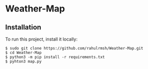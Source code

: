 # Weather-Map

## Installation
To run this project, install it locally:
````
$ sudo git clone https://github.com/rahulrmsh/Weather-Map.git
$ cd Weather-Map
$ python3 -m pip install -r requirements.txt
$ pyhton3 map.py
````
